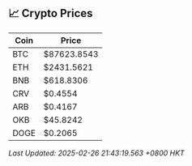 ## 📈 Crypto Prices

| Coin | Price |
| ---- | ----- |
| BTC | $87623.8543 |
| ETH | $2431.5621 |
| BNB | $618.8306 |
| CRV | $0.4554 |
| ARB | $0.4167 |
| OKB | $45.8242 |
| DOGE | $0.2065 |

_Last Updated: 2025-02-26 21:43:19.563 +0800 HKT_